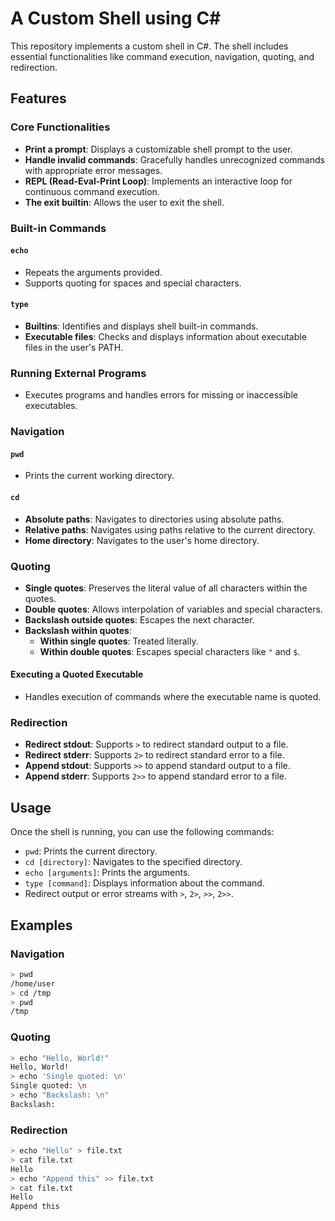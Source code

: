 # A Custom Shell using C#

This repository implements a custom shell in C#. The shell includes essential functionalities like command execution, navigation, quoting, and redirection.

## Features

### Core Functionalities

- **Print a prompt**: Displays a customizable shell prompt to the user.
- **Handle invalid commands**: Gracefully handles unrecognized commands with appropriate error messages.
- **REPL (Read-Eval-Print Loop)**: Implements an interactive loop for continuous command execution.
- **The exit builtin**: Allows the user to exit the shell.

### Built-in Commands

#### `echo`

- Repeats the arguments provided.
- Supports quoting for spaces and special characters.

#### `type`

- **Builtins**: Identifies and displays shell built-in commands.
- **Executable files**: Checks and displays information about executable files in the user's PATH.

### Running External Programs

- Executes programs and handles errors for missing or inaccessible executables.

### Navigation

#### `pwd`

- Prints the current working directory.

#### `cd`

- **Absolute paths**: Navigates to directories using absolute paths.
- **Relative paths**: Navigates using paths relative to the current directory.
- **Home directory**: Navigates to the user's home directory.

### Quoting

- **Single quotes**: Preserves the literal value of all characters within the quotes.
- **Double quotes**: Allows interpolation of variables and special characters.
- **Backslash outside quotes**: Escapes the next character.
- **Backslash within quotes**:
  - **Within single quotes**: Treated literally.
  - **Within double quotes**: Escapes special characters like `"` and `$`.

#### Executing a Quoted Executable

- Handles execution of commands where the executable name is quoted.

### Redirection

- **Redirect stdout**: Supports `>` to redirect standard output to a file.
- **Redirect stderr**: Supports `2>` to redirect standard error to a file.
- **Append stdout**: Supports `>>` to append standard output to a file.
- **Append stderr**: Supports `2>>` to append standard error to a file.

## Usage

Once the shell is running, you can use the following commands:

- `pwd`: Prints the current directory.
- `cd [directory]`: Navigates to the specified directory.
- `echo [arguments]`: Prints the arguments.
- `type [command]`: Displays information about the command.
- Redirect output or error streams with `>`, `2>`, `>>`, `2>>`.

## Examples

### Navigation

```bash
> pwd
/home/user
> cd /tmp
> pwd
/tmp
```

### Quoting

```bash
> echo "Hello, World!"
Hello, World!
> echo 'Single quoted: \n'
Single quoted: \n
> echo "Backslash: \n"
Backslash:
```

### Redirection

```bash
> echo "Hello" > file.txt
> cat file.txt
Hello
> echo "Append this" >> file.txt
> cat file.txt
Hello
Append this
```
